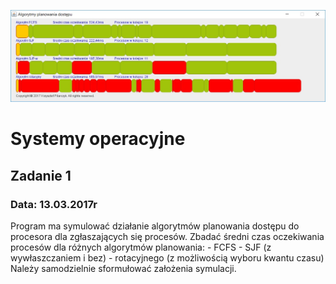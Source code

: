 <p align="center">
  <img src="screenshoot.jpg" width="1214"/>
</p>
 
<h1> Systemy operacyjne </h1>
<h2> Zadanie 1</h2>
<h3> Data: 13.03.2017r </h3>
Program ma symulować działanie algorytmów planowania dostępu do procesora dla zgłaszających się procesów. 
Zbadać średni czas oczekiwania procesów dla różnych algorytmów planowania: 
- FCFS 
- SJF (z wywłaszczaniem i bez) 
- rotacyjnego (z możliwością wyboru kwantu czasu) 
Należy samodzielnie sformułować założenia symulacji. 